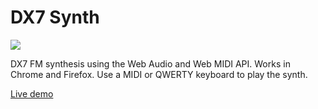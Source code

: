 DX7 Synth
=================

![](http://voices.washingtonpost.com/postrock/yamaha-dx-7.jpg)

DX7 FM synthesis using the Web Audio and Web MIDI API. Works in Chrome and Firefox.
Use a MIDI or QWERTY keyboard to play the synth.

[Live demo](http://mmontag.github.io/dx7-synth-js/)
